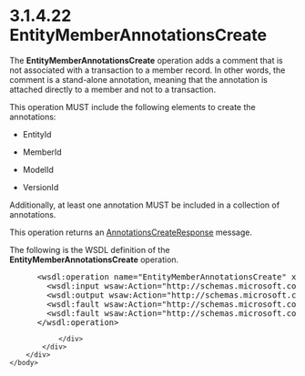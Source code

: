 <html dir="LTR" xmlns:mshelp="http://msdn.microsoft.com/mshelp" xmlns:ddue="http://ddue.schemas.microsoft.com/authoring/2003/5" xmlns:xlink="http://www.w3.org/1999/xlink" xmlns:tool="http://www.microsoft.com/tooltip">
    <head>
        <meta http-equiv="Content-Type" content="text/html; CHARSET=utf-8"></meta>
        <meta name="save" content="history"></meta>
        <title>3.1.4.22 EntityMemberAnnotationsCreate</title>
        <xml>
            <mshelp:toctitle title="3.1.4.22 EntityMemberAnnotationsCreate"></mshelp:toctitle>
            <mshelp:rltitle title="[MS-SSMDSWS-15]: EntityMemberAnnotationsCreate"></mshelp:rltitle>
            <mshelp:keyword index="A" term="3cf1fcb6-86cb-4ced-be89-8ab932ea80a7"></mshelp:keyword>
            <mshelp:attr name="DCSext.ContentType" value="open specification"></mshelp:attr>
            <mshelp:attr name="AssetID" value="3cf1fcb6-86cb-4ced-be89-8ab932ea80a7"></mshelp:attr>
            <mshelp:attr name="TopicType" value="kbRef"></mshelp:attr>
            <mshelp:attr name="DCSext.Title" value="[MS-SSMDSWS-15]: EntityMemberAnnotationsCreate" />
        </xml>
    </head>
    <body>
        <div id="header">
            <h1 class="heading">3.1.4.22 EntityMemberAnnotationsCreate</h1>
        </div>
        <div id="mainSection">
            <div id="mainBody">
                <div id="allHistory" class="saveHistory"></div>
                <div id="sectionSection0" class="section" name="collapseableSection">
                    

<p>The <b>EntityMemberAnnotationsCreate</b> operation adds a
comment that is not associated with a transaction to a member record. In other
words, the comment is a stand-alone annotation, meaning that the annotation is
attached directly to a member and not to a transaction.</p>

<p>This operation MUST include the following elements to create
the annotations: </p>

<ul><li><p><span><span> 
</span></span>EntityId</p>

</li><li><p><span><span> 
</span></span>MemberId</p>

</li><li><p><span><span> 
</span></span>ModelId</p>

</li><li><p><span><span> 
</span></span>VersionId</p>

</li></ul><p>Additionally, at least one annotation MUST be included in a
collection of annotations.</p>

<p>This operation returns an <a href="ffbc22a5-b743-4611-87f6-7527653bcf92.md">AnnotationsCreateResponse</a>
message.</p>

<p>The following is the WSDL definition of the <b>EntityMemberAnnotationsCreate</b>
operation.</p>

<dl>
<dd>
<div><pre> &lt;wsdl:operation name=&quot;EntityMemberAnnotationsCreate&quot; xmlns:wsdl=&quot;http://schemas.xmlsoap.org/wsdl/&quot;&gt;
   &lt;wsdl:input wsaw:Action=&quot;http://schemas.microsoft.com/sqlserver/masterdataservices/2009/09/IService/EntityMemberAnnotationsCreate&quot; name=&quot;EntityMemberAnnotationsCreateRequest&quot; message=&quot;tns:EntityMemberAnnotationsCreateRequest&quot; xmlns:wsaw=&quot;http://www.w3.org/2006/05/addressing/wsdl&quot; /&gt;
   &lt;wsdl:output wsaw:Action=&quot;http://schemas.microsoft.com/sqlserver/masterdataservices/2009/09/IService/EntityMemberAnnotationsCreateResponse&quot; name=&quot;AnnotationsCreateResponse&quot; message=&quot;tns:AnnotationsCreateResponse&quot; xmlns:wsaw=&quot;http://www.w3.org/2006/05/addressing/wsdl&quot; /&gt;
   &lt;wsdl:fault wsaw:Action=&quot;http://schemas.microsoft.com/sqlserver/masterdataservices/2009/09/IService/EntityMemberAnnotationsCreateEditionExpiredMessageFault&quot; name=&quot;EditionExpiredMessageFault&quot; message=&quot;tns:IService_EntityMemberAnnotationsCreate_EditionExpiredMessageFault_FaultMessage&quot; xmlns:wsaw=&quot;http://www.w3.org/2006/05/addressing/wsdl&quot; /&gt;
   &lt;wsdl:fault wsaw:Action=&quot;http://schemas.microsoft.com/sqlserver/masterdataservices/2009/09/IService/EntityMemberAnnotationsCreateSkuNotSupportedMessageFault&quot; name=&quot;SkuNotSupportedMessageFault&quot; message=&quot;tns:IService_EntityMemberAnnotationsCreate_SkuNotSupportedMessageFault_FaultMessage&quot; xmlns:wsaw=&quot;http://www.w3.org/2006/05/addressing/wsdl&quot; /&gt;
 &lt;/wsdl:operation&gt;
</pre></div>
</dd></dl>


                </div>
            </div>
        </div>
    </body>
</html>
